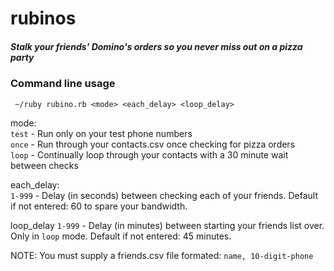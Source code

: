 # rubinos
##### Stalk your friends' Domino's orders so you never miss out on a pizza party

### Command line usage

``` ~/ruby rubino.rb <mode> <each_delay> <loop_delay>```

mode:  
	```test``` - Run only on your test phone numbers  
	```once``` - Run through your contacts.csv once checking for pizza orders  
	```loop``` - Continually loop through your contacts with a 30 minute wait between checks  

each_delay:  
```1-999``` - Delay (in seconds) between checking each of your friends. Default if not entered: 60 to spare your bandwidth.

loop_delay
```1-999``` - Delay (in minutes) between starting your friends list over. Only in ```loop``` mode. Default if not entered: 45 minutes.  



NOTE: You must supply a friends.csv file formated: ``` name, 10-digit-phone ``` 
